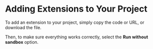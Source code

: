 # Adding Extensions to Your Project
To add an extension to your project, simply copy the code or URL, or download the file.

Then, to make sure everything works correctly, select the **Run without sandbox** option.
